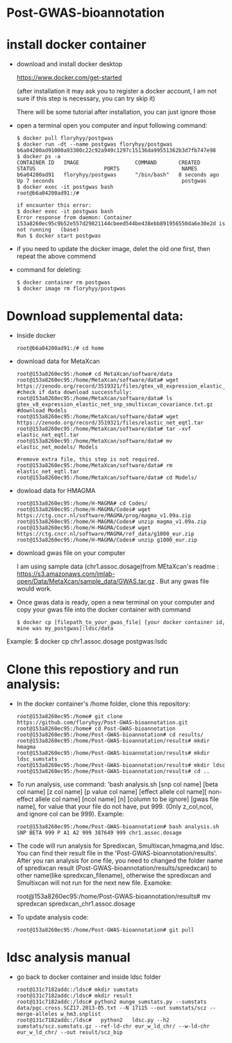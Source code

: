 # Post-GWAS-bioannotation

# install docker container
  - download and install docker desktop
  
    https://www.docker.com/get-started
    
    (after installation it may ask you to register a docker account, I am not sure if this step is necessary, you can try skip it)
    
    There will be some tutorial after installation, you can just ignore those
    
  - open a terminal open you computer and input following command:
    
        $ docker pull floryhyy/postgwas
        $ docker run -dt --name postgwas floryhyy/postgwas
        b6a04200ad91000a93300c22c92a949c1297c15136da99551362b3d7fb747e98
        $ docker ps -a
        CONTAINER ID   IMAGE                  COMMAND       CREATED         STATUS                      PORTS                    NAMES
        b6a04200ad91   floryhyy/postgwas      "/bin/bash"   8 seconds ago   Up 7 seconds                                         postgwas
        $ docker exec -it postgwas bash
        root@b6a04200ad91:/#
        
        if encounter this error:
        $ docker exec -it postgwas bash                                                                                        
        Error response from daemon: Container 153a8260ec95c9b52e557d29821144cbeed544be438ebb891956550da6e30e2d is not running   (base) 
        Run $ docker start postgwas
        
  - if you need to update the docker image, delet the old one first, then repeat the above commend
  - command for deleting:
      
        $ docker container rm postgwas  
        $ docker image rm floryhyy/postgwas  

# Download supplemental data:
  - Inside docker
        
        root@b6a04200ad91:/# cd home
  
  - download data for MetaXcan
  
        root@153a8260ec95:/home# cd MetaXcan/software/data
        root@153a8260ec95:/home/MetaXcan/software/data# wget https://zenodo.org/record/3519321/files/gtex_v8_expression_elastic_net_snp_smultixcan_covariance.txt.gz
        #check if data download successfully:
        root@153a8260ec95:/home/MetaXcan/software/data# ls                                                                      gtex_v8_expression_elastic_net_snp_smultixcan_covariance.txt.gz 
        #download Models
        root@153a8260ec95:/home/MetaXcan/software/data# wget https://zenodo.org/record/3519321/files/elastic_net_eqtl.tar
        root@153a8260ec95:/home/MetaXcan/software/data# tar -xvf elastic_net_eqtl.tar
        root@153a8260ec95:/home/MetaXcan/software/data# mv elastic_net_models/ Models 
        
        #remove extra file, this step is not required.
        root@153a8260ec95:/home/MetaXcan/software/data# rm elastic_net_eqtl.tar  
        root@153a8260ec95:/home/MetaXcan/software/data# cd Models/ 
        
  - dowload data for HMAGMA
        
        root@153a8260ec95:/home/H-MAGMA# cd Codes/ 
        root@153a8260ec95:/home/H-MAGMA/Codes# wget https://ctg.cncr.nl/software/MAGMA/prog/magma_v1.09a.zip  
        root@153a8260ec95:/home/H-MAGMA/Codes# unzip magma_v1.09a.zip   
        root@153a8260ec95:/home/H-MAGMA/Codes# wget https://ctg.cncr.nl/software/MAGMA/ref_data/g1000_eur.zip 
        root@153a8260ec95:/home/H-MAGMA/Codes# unzip g1000_eur.zip    
  
  - download gwas file on your computer
 
    I am using sample data (chr1.assoc.dosage)from MEtaXcan's readme : https://s3.amazonaws.com/imlab-open/Data/MetaXcan/sample_data/GWAS.tar.gz . But any gwas file would work.
    
  - Once gwas data is ready, open a new terminal on your computer and copy your gwas file into the docker container with command
  
        $ docker cp [filepath_to_your_gwas_file] [your docker container id, mine was my_postgwas]:ldsc/data
  
  Example: $ docker cp chr1.assoc.dosage postgwas:lsdc   
  
# Clone this repostiory and run analysis:
  - In the docker container's /home folder, clone this repository:
  
        root@153a8260ec95:/home# git clone https://github.com/floryhyy/Post-GWAS-bioannotation.git
        root@153a8260ec95:/home# cd Post-GWAS-bioannotation
        root@153a8260ec95:/home/Post-GWAS-bioannotation# cd results/                                                            
        root@153a8260ec95:/home/Post-GWAS-bioannotation/results# mkdir hmagma
        root@153a8260ec95:/home/Post-GWAS-bioannotation/results# mkdir ldsc_sumstats
        root@153a8260ec95:/home/Post-GWAS-bioannotation/results# mkdir ldsc 
        root@153a8260ec95:/home/Post-GWAS-bioannotation/results# cd ..
      
  - To run analysis, use command: 'bash analysis.sh [snp col name] [beta col name] [z col name] [p value col name] [effect allele col name][ non-effect allele col name] [ncol name] [n] [column to be ignore] [gwas file name], for value that your file do not have, put 999. (Only z_col,ncol, and ignore col can be 999).
      Example:
      
        root@153a8260ec95:/home/Post-GWAS-bioannotation# bash analysis.sh SNP BETA 999 P A1 A2 999 387649 999 chr1.assoc.dosage 
        
  -  The code will run analysis for Spredixcan, Smultixcan,hmagma,and ldsc. You can find their result file in the 'Post-GWAS-bioannotation/results'. After you ran analysis for one file, you need to changed the folder name of spredixcan result (Post-GWAS-bioannotation/results/spredxcan) to other name(like spredxcan_filename), otherwise the spredixcan and Smultixcan will not run for the next new file. 
      Examoke:
      
        root@153a8260ec95:/home/Post-GWAS-bioannotation/results# mv spredxcan spredxcan_chr1.assoc.dosage 

  - To update analysis code:
      
        root@153a8260ec95:/home/Post-GWAS-bioannotation# git pull
      
  
  
# ldsc analysis manual
  - go back to docker container and inside ldsc folder

        root@131c7182addc:/ldsc# mkdir sumstats
        root@131c7182addc:/ldsc# mkdir result
        root@131c7182addc:/ldsc# python2 munge_sumstats.py --sumstats data/pgc.cross.SCZ17.2013-05.txt --N 17115 --out sumstats/scz --merge-alleles w_hm3.snplist
        root@131c7182addc:/ldsc#   python2   ldsc.py --h2 sumstats/scz.sumstats.gz --ref-ld-chr eur_w_ld_chr/ --w-ld-chr eur_w_ld_chr/ --out result/scz_bip


  
